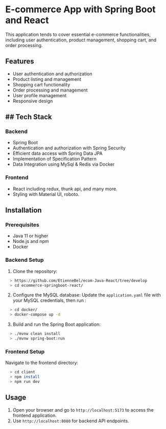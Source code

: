 
# E-commerce App with Spring Boot and React

This application tends to cover essential e-commerce functionalities, including user authentication, product management, shopping cart, and order processing.


## Features

- User authentication and authorization
- Product listing and management
- Shopping cart functionality
- Order processing and management
- User profile management
- Responsive design

## ## Tech Stack

### Backend
- Spring Boot
- Authentication and authorization with Spring Security
- Efficient data access with Spring Data JPA
- Implementation of Specification Pattern
- Data Integration using MySql & Redis via Docker

### Frontend
- React including redux, thunk api, and many more.
- Styling with Material UI, roboto.

## Installation

### Prerequisites
- Java 11 or higher
- Node.js and npm
- Docker

### Backend Setup
1. Clone the repository:

```bash
  > https://github.com/EtienneBel/ecom-Java-React/tree/develop
  > cd ecommerce-springboot-react/
```


2. Configure the MySQL database:
   Update the `application.yaml` file with your MySQL credentials, then run :
```bash
  > cd docker/
  > docker-compose up -d
```


3. Build and run the Spring Boot application:
```bash
  > ./mvnw clean install
  > ./mvnw spring-boot:run
```
### Frontend Setup
Navigate to the frontend directory:
```bash
  > cd client
  > npm install
  > npm run dev
```


## Usage

1. Open your browser and go to `http://localhost:5173` to access the frontend application.
2. Use `http://localhost:8080` for backend API endpoints.
